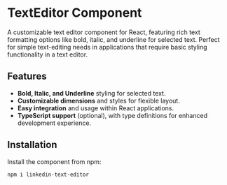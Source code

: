 # TextEditor Component

A customizable text editor component for React, featuring rich text formatting options like bold, italic, and underline for selected text. Perfect for simple text-editing needs in applications that require basic styling functionality in a text editor.

## Features

- **Bold, Italic, and Underline** styling for selected text.
- **Customizable dimensions** and styles for flexible layout.
- **Easy integration** and usage within React applications.
- **TypeScript support** (optional), with type definitions for enhanced development experience.

## Installation

Install the component from npm:

```bash
npm i linkedin-text-editor

